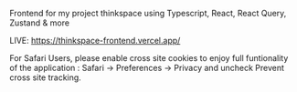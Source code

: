 Frontend for my project thinkspace using Typescript, React, React Query, Zustand & more

LIVE: https://thinkspace-frontend.vercel.app/

For Safari Users, please enable cross site cookies to enjoy full funtionality of the application : Safari -> Preferences -> Privacy and uncheck Prevent cross site tracking.

